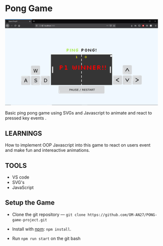 # Pong Game 

![pong_game](public/imgs/pong.png)

Basic ping pong game using SVGs and Javascript to animate and react to pressed key events .

## LEARNINGS 

How to implement OOP Javascript into this game to react on users event and make fun and intereactive animations.

## TOOLS

- VS code 
- SVG's
- JavaScript


## Setup the Game 

* Clone the git repository — `git clone
  https://github.com/OM-AN27/PONG-game-project.git`  

* Install with [npm](https://www.npmjs.com/): `npm install`.

* Run `npm run start` on the git bash 




